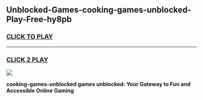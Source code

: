 
## Unblocked-Games-cooking-games-unblocked-Play-Free-hy8pb
<h3>
<a href="https://premium76.site?title=cooking-games-unblocked&ref=10A">CLICK TO PLAY</a></h3>
<hr>

<h3>
<a href="https://premium76.site?title=cooking-games-unblocked&ref=10A">CLICK 2 PLAY</a>
  
</h3>

<a href="https://premium76.site?title=cooking-games-unblocked&ref=10A"><img src="https://clearcache.store/games.png"></a>


**cooking-games-unblocked games unblocked: Your Gateway to Fun and Accessible Online Gaming**
